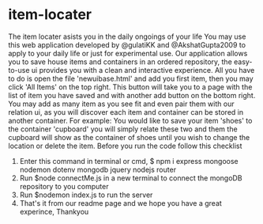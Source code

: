 # item-locater
The item locater asists you in the daily ongoings of your life
You may use this web application developed by @gulatiKK and @AkshatGupta2009 to apply to your daily life or just for experimental use.
Our application allows you to save house items and containers in an ordered repository,
the easy-to-use ui provides you with a clean and interactive experience.
All you have to do is open the file 'newuibase.html' and add you first item,
then you may click 'All Items' on the top right.
This button will take you to a page with the list of item you have saved and with another add button on the bottom right.
You may add as many item as you see fit and even pair them with our relation ui,
as you will discover each item and container can be stored in another container.
For example:
You would like to save your item 'shoes' to the container 'cupboard' you will simply relate these two and them the cupboard will show as the container of shoes until you wish to change the location or delete the item.
Before you run the code follow this checklist
1. Enter this command in terminal or cmd, $ npm i express mongoose nodemon dotenv mongodb jquery nodejs router 
1. Run $node connectMe.js in a new terminal to connect the mongoDB repository to you computer
2. Run $nodemon index.js to run the server
1. That's it from our readme page and we hope you have a great experince, Thankyou
